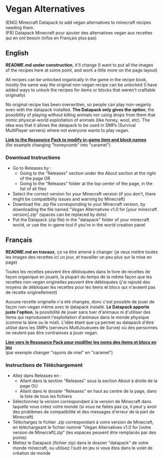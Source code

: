 # **Vegan Alternatives**
(ENG) Minecraft Datapack to add vegan alternatives to minecraft recipes needing them.  
(FR) Datapack Minecraft pour ajouter des alternatives vegan aux recettes qui en ont besoin (infos en Français plus pas)

## English
**README.md under construction**, it'll change (I want to put all the images of the recipes here at some point, and work a little more on the page layout)

All recipes can be unlocked organically in the game in the recipe book, mostly the same way the original non-vegan recipe can be unlocked (I have added ways to unlock the recipes for items or blocks that weren't craftable originally)

No original recipe has been overwritten, so people can play non-veganly even with the datapack installed. **The Datapack only gives the option**, the possibility of playing without killing animals nor using drops from them that mimic physical-world exploitation of animals (like honey, wool, etc). The idea was that it allows the datapack to be used in SMPs (Survival MultiPlayer servers) where not everyone wants to play vegan.

**[Link to the Ressource Pack to modify in-game item and block names](https://github.com/Sylveryfae/custom-names-for-veganalternatives)**  
(for example changing "honeycomb" into "caramel")

### Download Instructions
- Go to Releases by :
   - Going to the "Releases" section under the About section at the right of the page OR
   - Going to the "Releases" folder at the top center of the page, in the list of all files
- Select the correct version for your Minecraft version (if you don't, there might be compatibility issues and warning by Minecraft)
- Download the .zip file corresponding to your Minecraft version, by downloading the file named "Vegan Alternatives v1.0 for [your minecraft version].zip" (spaces can be replaced by dots)
- Put the Datapack (zip file) in the "datapack" folder of your minecraft world, or use the in-game tool if you're in the world creation panel

## Français
**README.md en travaux**, ça va être amené à changer (je veux mettre toutes les images des recettes ici un jour, et travailler un peu plus sur la mise en page)

Toutes les recettes peuvent être débloquées dans le livre de recettes de façon organique en jouant, la plupart du temps de la même façon que les recettes non-vegan originelles peuvent être débloquées (j'ai rajouté des moyens de débloquer les recettes pour les items et blocs qui n'avaient pas de recette originellement)

Aucune recette originelle n'a été changée, donc c'est possible de jouer de façon non-vegan même avec le datapack installé. **Le Datapack apporte juste l'option**, la possibilité de jouer sans tuer d'animaux ni d'utiliser des items qui reproduisent l'exploitation d'animaux dans le monde physique (comme la laine ou le miel). L'idée étant que ça permet au datapack d'être utilisé dans les SMPs (serveurs MultiJoueuxes de Survie) où des personnes ne veulent pas être contrainxes à jouer vegan.

**[Lien vers le Ressource Pack pour modifier les noms des items et blocs en jeu](https://github.com/Sylveryfae/custom-names-for-veganalternatives)**  
(par exemple changer "rayons de miel" en "caramel")

### Instructions de Téléchargement
- Allez dans Releases en :
   - Allant dans la section "Releases" sous la section About à droite de la page OU
   - Allant dans le dossier "Releases" en haut au centre de la page, dans la liste de tous les fichiers
- Sélectionnez la version correspondant à la version de Minecraft dans laquelle vous créez votre monde (si vous ne faites pas ça, il peut y avoir des problèmes de compatibilité et des messages d'erreur de la part de Minecraft)
- Téléchargez le fichier .zip correspondant à votre version de Minecraft, en téléchargeant le fichier nommé "Vegan Alternatives v1.0 for [votre version de Minecraft].zip" (les espaces peuvent être remplacés par des points)
- Mettez le Datapack (fichier zip) dans le dossier "datapack" de votre monde minecraft, ou utilisez l'outil en jeu si vous êtes dans le volet de création de monde